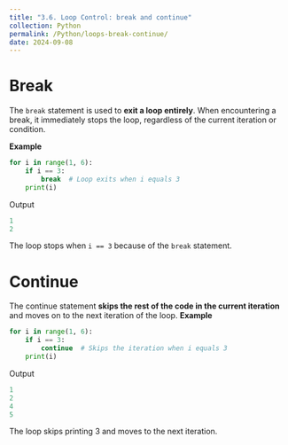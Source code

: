 ```yaml
---
title: "3.6. Loop Control: break and continue"
collection: Python
permalink: /Python/loops-break-continue/
date: 2024-09-08
---
```

# Break
The `break` statement is used to **exit a loop entirely**. When encountering a break, it immediately stops the loop, regardless of the current iteration or condition.

**Example**
```python
for i in range(1, 6):
    if i == 3:
        break  # Loop exits when i equals 3
    print(i)
```
Output
```python
1
2
```
The loop stops when `i == 3` because of the `break` statement.

# Continue

The continue statement **skips the rest of the code in the current iteration** and moves on to the next iteration of the loop.
**Example**
```python
for i in range(1, 6):
    if i == 3:
        continue  # Skips the iteration when i equals 3
    print(i)
```
Output
```python
1
2
4
5
```
The loop skips printing 3 and moves to the next iteration.
